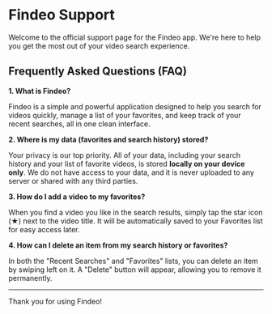 # Findeo Support

Welcome to the official support page for the Findeo app. We're here to help you get the most out of your video search experience.

## Frequently Asked Questions (FAQ)

**1. What is Findeo?**

Findeo is a simple and powerful application designed to help you search for videos quickly, manage a list of your favorites, and keep track of your recent searches, all in one clean interface.

**2. Where is my data (favorites and search history) stored?**

Your privacy is our top priority. All of your data, including your search history and your list of favorite videos, is stored **locally on your device only**. We do not have access to your data, and it is never uploaded to any server or shared with any third parties.

**3. How do I add a video to my favorites?**

When you find a video you like in the search results, simply tap the star icon (★) next to the video title. It will be automatically saved to your Favorites list for easy access later.

**4. How can I delete an item from my search history or favorites?**

In both the "Recent Searches" and "Favorites" lists, you can delete an item by swiping left on it. A "Delete" button will appear, allowing you to remove it permanently.

---

Thank you for using Findeo!
